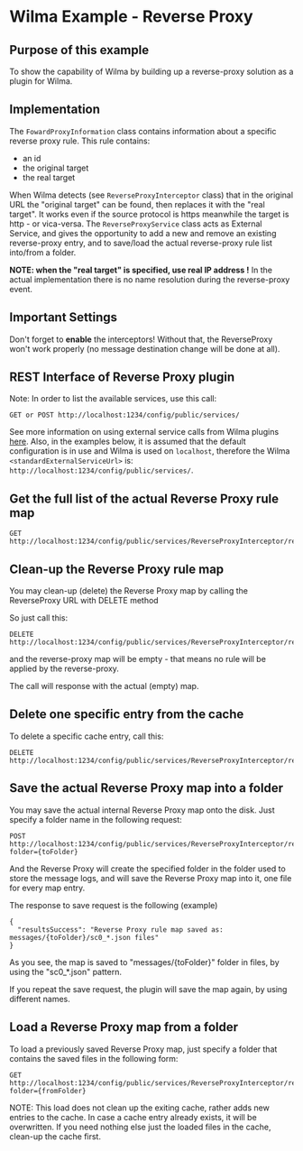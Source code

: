 Wilma Example - Reverse Proxy
=============================

Purpose of this example
---------------------------------------
To show the capability of Wilma by building up a reverse-proxy solution as a plugin for Wilma.

Implementation
---------------------------------------
The `FowardProxyInformation` class contains information about a specific reverse proxy rule. This rule contains:
- an id
- the original target
- the real target

When Wilma detects (see `ReverseProxyInterceptor` class) that in the original URL the "original target" can be found, 
then replaces it with the "real target". It works even if the source protocol is https meanwhile the target is http - or vica-versa.
The `ReverseProxyService` class acts as External Service, and gives the opportunity to add a new and remove an existing 
reverse-proxy entry, and to save/load the actual reverse-proxy rule list into/from a folder.

**NOTE: when the "real target" is specified, use real IP address !** In the actual implementation there is no name resolution during the reverse-proxy event.

Important Settings
---------------------------------------
Don't forget to **enable** the interceptors! Without that, the ReverseProxy won't work properly (no message destination change will be done at all).

REST Interface of Reverse Proxy plugin
---------------------------------------
Note: In order to list the available services, use this call:
```
GET or POST http://localhost:1234/config/public/services/
```
See more information on using external service calls from Wilma plugins [here](https://github.com/epam/Wilma/wiki/Service-extensions-in-Plugins).
Also, in the examples below, it is assumed that the default configuration is in use and Wilma is used on `localhost`,
therefore the Wilma `<standardExternalServiceUrl>` is: `http://localhost:1234/config/public/services/`.

Get the full list of the actual Reverse Proxy rule map
---
```
GET http://localhost:1234/config/public/services/ReverseProxyInterceptor/reverseProxy
```

Clean-up the Reverse Proxy rule map
------------------
You may clean-up (delete) the Reverse Proxy map by calling the ReverseProxy URL with DELETE method

So just call this:
```
DELETE http://localhost:1234/config/public/services/ReverseProxyInterceptor/reverseProxy
```
and the reverse-proxy map will be empty - that means no rule will be applied by the reverse-proxy.

The call will response with the actual (empty) map.

Delete one specific entry from the cache
--------------------------
To delete a specific cache entry, call this:
```
DELETE http://localhost:1234/config/public/services/ReverseProxyInterceptor/reverseProxy/{idOfReverseProxyMapEntry}
```

Save the actual Reverse Proxy map into a folder
-----------------------------------
You may save the actual internal Reverse Proxy map onto the disk.
Just specify a folder name in the following request:

```
POST http://localhost:1234/config/public/services/ReverseProxyInterceptor/reverseProxy?folder={toFolder}
```
And the Reverse Proxy will create the specified folder in the folder used to store the message logs, and will save the Reverse Proxy map into it,
one file for every map entry.

The response to save request is the following (example)
```
{
  "resultsSuccess": "Reverse Proxy rule map saved as: messages/{toFolder}/sc0_*.json files"
}
```
As you see, the map is saved to "messages/{toFolder}" folder in files, by using the "sc0_*.json" pattern.

If you repeat the save request, the plugin will save the map again, by using different names.

Load a Reverse Proxy map from a folder
--------------------------
To load a previously saved Reverse Proxy map, just specify a folder that contains the saved files in the following form:
```
GET http://localhost:1234/config/public/services/ReverseProxyInterceptor/reverseProxy?folder={fromFolder}
```
NOTE: This load does not clean up the exiting cache, rather adds new entries to the cache.
In case a cache entry already exists, it will be overwritten. If you need nothing else just the loaded files in the cache, clean-up the cache first.
